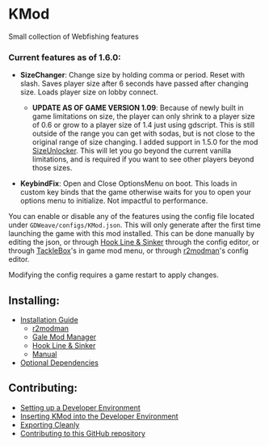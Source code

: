 # KMod
Small collection of Webfishing features

### Current features as of 1.6.0:
- **SizeChanger**: Change size by holding comma or period. Reset with slash. Saves player size after 6 seconds have passed after changing size. Loads player size on lobby connect.
   - **UPDATE AS OF GAME VERSION 1.09**: Because of newly built in game limitations on size, the player can only shrink to a player size of 0.6 or grow to a player size of 1.4 just using gdscript. This is still outside of the range you can get with sodas, but is not close to the original range of size changing. I added support in 1.5.0 for the mod [SizeUnlocker](https://github.com/Nowaha/SizeUnlocker). This will let you go beyond the current vanilla limitations, and is required if you want to see other players beyond those sizes.

- **KeybindFix**: Open and Close OptionsMenu on boot. This loads in custom key binds that the game otherwise waits for you to open your options menu to initialize. Not impactful to performance.

You can enable or disable any of the features using the config file located under ```GDWeave/configs/KMod.json```. This will only generate after the first time launching the game with this mod installed. This can be done manually by editing the json, or through [Hook Line & Sinker](https://github.com/pyoidzzz/HLSRewritten) through the config editor, or through [TackleBox](https://github.com/puppy-girl/TackleBox)'s in game mod menu, or through [r2modman](https://github.com/ebkr/r2modmanPlus/releases/latest)'s config editor. 

Modifying the config requires a game restart to apply changes. 

## Installing:
- [Installation Guide](https://github.com/katzerax/kmod/wiki/Installation)
    - [r2modman](https://github.com/katzerax/kmod/wiki/Installation#r2modman)
    - [Gale Mod Manager](https://github.com/katzerax/kmod/wiki/Installation#gale-mod-manager)
    - [Hook Line & Sinker](https://github.com/katzerax/kmod/wiki/Installation#hook-line--sinker)
    - [Manual](https://github.com/katzerax/kmod/wiki/Installation#manual)
- [Optional Dependencies](https://github.com/katzerax/kmod/wiki/Installation#optional-dependencies)

## Contributing:
- [Setting up a Developer Environment](https://github.com/katzerax/kmod/wiki/Contributing#setting-up-a-developer-environment)
- [Inserting KMod into the Developer Environment](https://github.com/katzerax/kmod/wiki/Contributing#inserting-kmod-into-the-developer-environment)
- [Exporting Cleanly](https://github.com/katzerax/kmod/wiki/Contributing#exporting-cleanly)
- [Contributing to this GitHub repository](https://github.com/katzerax/kmod/wiki/Contributing#contributing-to-this-github-repository)
